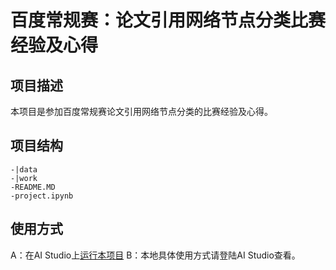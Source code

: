# 百度常规赛：论文引用网络节点分类比赛经验及心得

## 项目描述
本项目是参加百度常规赛论文引用网络节点分类的比赛经验及心得。

## 项目结构
```
-|data
-|work
-README.MD
-project.ipynb
```
## 使用方式
A：在AI Studio上[运行本项目](https://aistudio.baidu.com/aistudio/projectdetail/1663571)
B：本地具体使用方式请登陆AI Studio查看。
